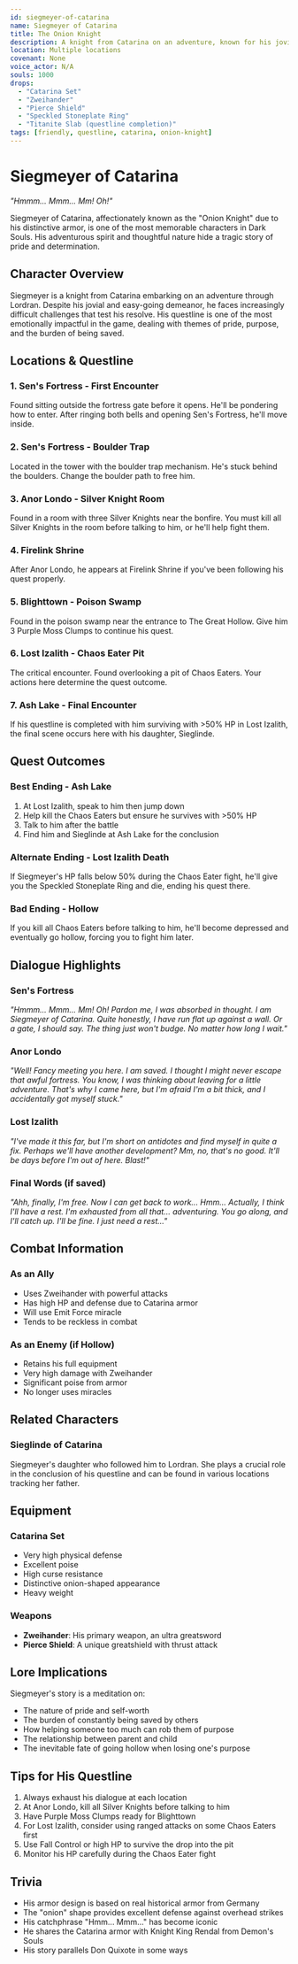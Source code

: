 ```yaml
---
id: siegmeyer-of-catarina
name: Siegmeyer of Catarina
title: The Onion Knight
description: A knight from Catarina on an adventure, known for his jovial attitude and onion-shaped armor. Often found pondering solutions to obstacles.
location: Multiple locations
covenant: None
voice_actor: N/A
souls: 1000
drops:
  - "Catarina Set"
  - "Zweihander"
  - "Pierce Shield"
  - "Speckled Stoneplate Ring"
  - "Titanite Slab (questline completion)"
tags: [friendly, questline, catarina, onion-knight]
---
```


# Siegmeyer of Catarina

*"Hmmm... Mmm... Mm! Oh!"*

Siegmeyer of Catarina, affectionately known as the "Onion Knight" due to his distinctive armor, is one of the most memorable characters in Dark Souls. His adventurous spirit and thoughtful nature hide a tragic story of pride and determination.

## Character Overview

Siegmeyer is a knight from Catarina embarking on an adventure through Lordran. Despite his jovial and easy-going demeanor, he faces increasingly difficult challenges that test his resolve. His questline is one of the most emotionally impactful in the game, dealing with themes of pride, purpose, and the burden of being saved.

## Locations & Questline

### 1. Sen's Fortress - First Encounter
Found sitting outside the fortress gate before it opens. He'll be pondering how to enter. After ringing both bells and opening Sen's Fortress, he'll move inside.

### 2. Sen's Fortress - Boulder Trap
Located in the tower with the boulder trap mechanism. He's stuck behind the boulders. Change the boulder path to free him.

### 3. Anor Londo - Silver Knight Room
Found in a room with three Silver Knights near the bonfire. You must kill all Silver Knights in the room before talking to him, or he'll help fight them.

### 4. Firelink Shrine
After Anor Londo, he appears at Firelink Shrine if you've been following his quest properly.

### 5. Blighttown - Poison Swamp
Found in the poison swamp near the entrance to The Great Hollow. Give him 3 Purple Moss Clumps to continue his quest.

### 6. Lost Izalith - Chaos Eater Pit
The critical encounter. Found overlooking a pit of Chaos Eaters. Your actions here determine the quest outcome.

### 7. Ash Lake - Final Encounter
If his questline is completed with him surviving with >50% HP in Lost Izalith, the final scene occurs here with his daughter, Sieglinde.

## Quest Outcomes

### Best Ending - Ash Lake
1. At Lost Izalith, speak to him then jump down
2. Help kill the Chaos Eaters but ensure he survives with >50% HP
3. Talk to him after the battle
4. Find him and Sieglinde at Ash Lake for the conclusion

### Alternate Ending - Lost Izalith Death
If Siegmeyer's HP falls below 50% during the Chaos Eater fight, he'll give you the Speckled Stoneplate Ring and die, ending his quest there.

### Bad Ending - Hollow
If you kill all Chaos Eaters before talking to him, he'll become depressed and eventually go hollow, forcing you to fight him later.

## Dialogue Highlights

### Sen's Fortress
*"Hmmm... Mmm... Mm! Oh! Pardon me, I was absorbed in thought. I am Siegmeyer of Catarina. Quite honestly, I have run flat up against a wall. Or a gate, I should say. The thing just won't budge. No matter how long I wait."*

### Anor Londo
*"Well! Fancy meeting you here. I am saved. I thought I might never escape that awful fortress. You know, I was thinking about leaving for a little adventure. That's why I came here, but I'm afraid I'm a bit thick, and I accidentally got myself stuck."*

### Lost Izalith
*"I've made it this far, but I'm short on antidotes and find myself in quite a fix. Perhaps we'll have another development? Mm, no, that's no good. It'll be days before I'm out of here. Blast!"*

### Final Words (if saved)
*"Ahh, finally, I'm free. Now I can get back to work... Hmm... Actually, I think I'll have a rest. I'm exhausted from all that... adventuring. You go along, and I'll catch up. I'll be fine. I just need a rest..."*

## Combat Information

### As an Ally
- Uses Zweihander with powerful attacks
- Has high HP and defense due to Catarina armor
- Will use Emit Force miracle
- Tends to be reckless in combat

### As an Enemy (if Hollow)
- Retains his full equipment
- Very high damage with Zweihander
- Significant poise from armor
- No longer uses miracles

## Related Characters

### Sieglinde of Catarina
Siegmeyer's daughter who followed him to Lordran. She plays a crucial role in the conclusion of his questline and can be found in various locations tracking her father.

## Equipment

### Catarina Set
- Very high physical defense
- Excellent poise
- High curse resistance
- Distinctive onion-shaped appearance
- Heavy weight

### Weapons
- **Zweihander**: His primary weapon, an ultra greatsword
- **Pierce Shield**: A unique greatshield with thrust attack

## Lore Implications

Siegmeyer's story is a meditation on:
- The nature of pride and self-worth
- The burden of constantly being saved by others
- How helping someone too much can rob them of purpose
- The relationship between parent and child
- The inevitable fate of going hollow when losing one's purpose

## Tips for His Questline

1. Always exhaust his dialogue at each location
2. At Anor Londo, kill all Silver Knights before talking to him
3. Have Purple Moss Clumps ready for Blighttown
4. For Lost Izalith, consider using ranged attacks on some Chaos Eaters first
5. Use Fall Control or high HP to survive the drop into the pit
6. Monitor his HP carefully during the Chaos Eater fight

## Trivia

- His armor design is based on real historical armor from Germany
- The "onion" shape provides excellent defense against overhead strikes
- His catchphrase "Hmm... Mmm..." has become iconic
- He shares the Catarina armor with Knight King Rendal from Demon's Souls
- His story parallels Don Quixote in some ways